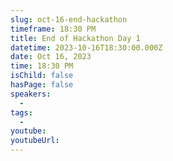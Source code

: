 ```yaml
---
slug: oct-16-end-hackathon
timeframe: 18:30 PM
title: End of Hackathon Day 1
datetime: 2023-10-16T18:30:00.000Z
date: Oct 16, 2023
time: 18:30 PM
isChild: false
hasPage: false
speakers:
  -
tags:
  -
youtube:
youtubeUrl:
---
```

